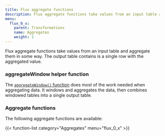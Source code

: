 ```yaml
---
title: Flux aggregate functions
description: Flux aggregate functions take values from an input table and aggregate them in some way.
menu:
  flux_0_x:
    parent: Transformations
    name: Aggregates
    weight: 1
---
```


Flux aggregate functions take values from an input table and aggregate them in some way.
The output table contains is a single row with the aggregated value.

### aggregateWindow helper function
The [`aggregateWindow()` function](/flux/v0.x/functions/transformations/aggregates/aggregatewindow)
does most of the work needed when aggregating data.
It windows and aggregates the data, then combines windowed tables into a single output table.

### Aggregate functions
The following aggregate functions are available:

{{< function-list category="Aggregates" menu="flux_0_x" >}}
